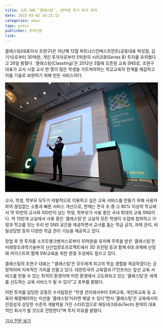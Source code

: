 ```yaml
---
title: 교육 SNS ‘클래스팅’, 35억원 추가 투자 유치
date: 2015-03-02 14:21:12
categories: news
tags: press
publisher: 전자신문
link:
---
```

클래스팅(대표이사 조현구)은 지난해 12월 파트너스인베스트먼트(공동대표 박성철, 김기식)로부터 30억원, 개인 투자자로부터 5억원의 시리즈B(Series B) 투자를 유치했다고 26일 밝혔다. <!-- more --> ‘클래스팅(Classting)’은 2012년 3월에 오픈된 교육 SNS로, 조현구 대표가 교사 시절 교사 한 명이 많은 학생을 가르쳐야하는 학교교육의 한계를 체감하고 이를 기술로 보완하기 위해 만든 서비스이다.

![](/images/posts/150302_invest.jpg)

교사, 학생, 학부모 모두가 자발적으로 이용하고 싶은 교육 서비스를 만들기 위해 사용자와의 끊임없는 소통과 빠른 서비스 개선으로, 현재는 전국 초·중·고 80% 이상의 학교에서 약 10만의 교사와 100만이 넘는 학생, 학부모가 사용 중인 국내 최대의 교육 SNS이다. 약 13만개 교실에서 사용 중인 ‘클래스팅’은 교실의 모든 학생이 수업에 참여하고 가정과 학교를 잇는 우리 반 SNS 공간을 제공하면서 교사를 돕는 학급 공지, 과제 관리, 비밀상담방 등의 다양한 학급 관리 기능을 제공하고 있다.

창업 후 첫 투자를 소프트뱅크벤처스로부터 10억원을 유치해 주목을 받은 ‘클래스팅’은 미래창조과학기술부의 신산업창조프로젝트에서 3D 프린팅 등과 함께 6대 과제에 선정돼 카이스트와 함께 SW교육을 위한 환경 조성에도 힘쓰고 있다.

클래스팅의 조현구 대표는 “‘클래스팅’은 모두에게 최고의 학습 경험을 제공하겠다는 긍정적이며 지속적인 가치를 만들고 있다. 대한민국의 교육열과 IT인프라는 앞선 교육 서비스를 만들 수 있는 최적의 환경이며 이런 환경에서 고도화되고 있는 ‘클래스팅’은 세계를 선도하는 교육 서비스가 될 수 있다”고 포부를 밝혔다.

이번 투자를 담당한 강동민 수석팀장은 “학생 관리에서부터 SW교육, 개인화교육 등 교육이 해결해야하는 미션을 ‘클래스팅’이라면 해낼 수 있다”면서 ‘클래스팅’은 교육에서의 진정성과 상당한 수준의 개발력을 가진 스타트업으로 에듀테크(EduTech) 분야의 대표적인 회사가 될 것으로 전망한다”며 투자 이유를 밝혔다.

[기사 전문 보기](http://www.etnews.com/20150227000250)

